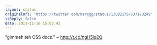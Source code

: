 ```yaml
---
layout: status
originalUrl: 'https://twitter.com/marcgg/status/136821757637173249'
isReply: false
date: 2011-11-16 15:03:43
---
```


"gimmeh teh CSS docs." ~ http://t.co/ngH5lq2Q
